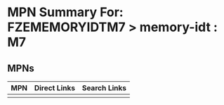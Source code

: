 



# MPN Summary For: FZEMEMORYIDTM7 > memory-idt : M7

## MPNs
  

|MPN|Direct Links|Search Links|
| :--- | :--- | :--- |
||||
